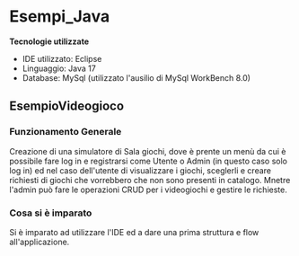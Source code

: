 # Esempi_Java
**Tecnologie utilizzate**
* IDE utilizzato: Eclipse
* Linguaggio: Java 17
* Database: MySql (utilizzato l'ausilio di MySql WorkBench 8.0)
## EsempioVideogioco 
### Funzionamento Generale
Creazione di una simulatore di Sala giochi, dove è prente un menù da cui è possibile fare log in e registrarsi come Utente o Admin (in questo caso solo log in) ed nel caso dell'utente di visualizzare i giochi, sceglerli e creare richiesti di giochi che vorrebbero che non sono presenti in catalogo. Mnetre l'admin può fare le operazioni CRUD per i videogiochi e gestire le richieste.
### Cosa si è imparato
Si è imparato ad utilizzare l'IDE ed a dare una prima struttura e flow all'applicazione.
